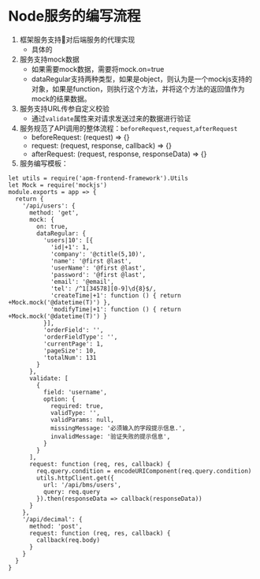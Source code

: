 # Node服务的编写流程
1. 框架服务支持对后端服务的代理实现
    * 具体的
2. 服务支持mock数据
    * 如果需要mock数据，需要将mock.on=true
    * dataRegular支持两种类型，如果是object，则认为是一个mockjs支持的对象，如果是function，则执行这个方法，并将这个方法的返回值作为mock的结果数据。
3. 服务支持URL传参自定义校验
    * 通过`validate`属性来对请求发送过来的数据进行验证
4. 服务规范了API调用的整体流程：`beforeRequest`,`request`,`afterRequest`
    * beforeRequest: (request) => {}
    * request: (request, response, callback) => {}
    * afterRequest: (request, response, responseData) => {}
2. 服务编写模板：
```
let utils = require('apm-frontend-framework').Utils
let Mock = require('mockjs')
module.exports = app => {
  return {
    '/api/users': {
      method: 'get',
      mock: {
        on: true,
        dataRegular: {
          'users|10': [{
            'id|+1': 1,
            'company': '@ctitle(5,10)',
            'name': '@first @last',
            'userName': '@first @last',
            'password': '@first @last',
            'email': '@email',
            'tel': /^1[34578][0-9]\d{8}$/,
            'createTime|+1': function () { return +Mock.mock('@datetime(T)') },
            'modifyTime|+1': function () { return +Mock.mock('@datetime(T)') }
          }],
          'orderField': '',
          'orderFieldType': '',
          'currentPage': 1,
          'pageSize': 10,
          'totalNum': 131
        }
      },
      validate: [
        {
          field: 'username',
          option: {
            required: true,
            validType: '',
            validParams: null,
            missingMessage: '必须输入的字段提示信息.',
            invalidMessage: '验证失败的提示信息',
          }
        }
      ],
      request: function (req, res, callback) {
        req.query.condition = encodeURIComponent(req.query.condition)
        utils.httpClient.get({
          url: '/api/bms/users',
          query: req.query
        }).then(responseData => callback(responseData))
      }
    },
    '/api/decimal': {
      method: 'post',
      request: function (req, res, callback) {
        callback(req.body)
      }
    }
  }
}
```
